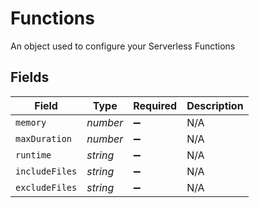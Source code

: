 # Functions

An object used to configure your Serverless Functions


## Fields

| Field              | Type               | Required           | Description        |
| ------------------ | ------------------ | ------------------ | ------------------ |
| `memory`           | *number*           | :heavy_minus_sign: | N/A                |
| `maxDuration`      | *number*           | :heavy_minus_sign: | N/A                |
| `runtime`          | *string*           | :heavy_minus_sign: | N/A                |
| `includeFiles`     | *string*           | :heavy_minus_sign: | N/A                |
| `excludeFiles`     | *string*           | :heavy_minus_sign: | N/A                |